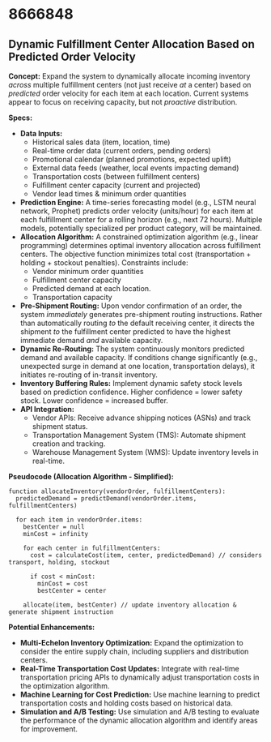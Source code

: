 # 8666848

## Dynamic Fulfillment Center Allocation Based on Predicted Order Velocity

**Concept:** Expand the system to dynamically allocate incoming inventory *across* multiple fulfillment centers (not just receive *at* a center) based on *predicted* order velocity for each item at each location. Current systems appear to focus on receiving capacity, but not *proactive* distribution.

**Specs:**

*   **Data Inputs:**
    *   Historical sales data (item, location, time)
    *   Real-time order data (current orders, pending orders)
    *   Promotional calendar (planned promotions, expected uplift)
    *   External data feeds (weather, local events impacting demand)
    *   Transportation costs (between fulfillment centers)
    *   Fulfillment center capacity (current and projected)
    *   Vendor lead times & minimum order quantities
*   **Prediction Engine:** A time-series forecasting model (e.g., LSTM neural network, Prophet) predicts order velocity (units/hour) for each item at each fulfillment center for a rolling horizon (e.g., next 72 hours).  Multiple models, potentially specialized per product category, will be maintained.
*   **Allocation Algorithm:**  A constrained optimization algorithm (e.g., linear programming) determines optimal inventory allocation across fulfillment centers. The objective function minimizes total cost (transportation + holding + stockout penalties). Constraints include:
    *   Vendor minimum order quantities
    *   Fulfillment center capacity
    *   Predicted demand at each location.
    *   Transportation capacity
*   **Pre-Shipment Routing:**  Upon vendor confirmation of an order, the system *immediately* generates pre-shipment routing instructions. Rather than automatically routing *to* the default receiving center, it directs the shipment *to* the fulfillment center predicted to have the highest immediate demand *and* available capacity.
*   **Dynamic Re-Routing:** The system continuously monitors predicted demand and available capacity. If conditions change significantly (e.g., unexpected surge in demand at one location, transportation delays), it initiates re-routing of in-transit inventory.
*   **Inventory Buffering Rules:** Implement dynamic safety stock levels based on prediction confidence. Higher confidence = lower safety stock. Lower confidence = increased buffer.
*   **API Integration:**
    *   Vendor APIs:  Receive advance shipping notices (ASNs) and track shipment status.
    *   Transportation Management System (TMS):  Automate shipment creation and tracking.
    *   Warehouse Management System (WMS):  Update inventory levels in real-time.

**Pseudocode (Allocation Algorithm - Simplified):**

```
function allocateInventory(vendorOrder, fulfillmentCenters):
  predictedDemand = predictDemand(vendorOrder.items, fulfillmentCenters)
  
  for each item in vendorOrder.items:
    bestCenter = null
    minCost = infinity
    
    for each center in fulfillmentCenters:
      cost = calculateCost(item, center, predictedDemand) // considers transport, holding, stockout
      
      if cost < minCost:
        minCost = cost
        bestCenter = center
        
    allocate(item, bestCenter) // update inventory allocation & generate shipment instruction
```

**Potential Enhancements:**

*   **Multi-Echelon Inventory Optimization:** Expand the optimization to consider the entire supply chain, including suppliers and distribution centers.
*   **Real-Time Transportation Cost Updates:** Integrate with real-time transportation pricing APIs to dynamically adjust transportation costs in the optimization algorithm.
*   **Machine Learning for Cost Prediction:** Use machine learning to predict transportation costs and holding costs based on historical data.
*   **Simulation and A/B Testing:** Use simulation and A/B testing to evaluate the performance of the dynamic allocation algorithm and identify areas for improvement.